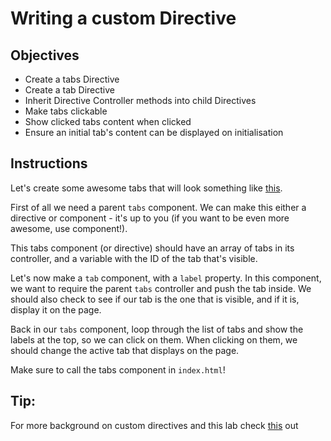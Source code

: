 # Writing a custom Directive

## Objectives

- Create a tabs Directive
- Create a tab Directive
- Inherit Directive Controller methods into child Directives
- Make tabs clickable
- Show clicked tabs content when clicked
- Ensure an initial tab's content can be displayed on initialisation

## Instructions

Let's create some awesome tabs that will look something like [this](http://jsfiddle.net/toddmotto/4comjcdm/embedded/result/).

First of all we need a parent `tabs` component. We can make this either a directive or component - it's up to you (if you want to be even more awesome, use component!).

This tabs component (or directive) should have an array of tabs in its controller, and a variable with the ID of the tab that's visible.

Let's now make a `tab` component, with a `label` property. In this component, we want to require the parent `tabs` controller and push the tab inside. We should also check to see if our tab is the one that is visible, and if it is, display it on the page.

Back in our `tabs` component, loop through the list of tabs and show the labels at the top, so we can click on them. When clicking on them, we should change the active tab that displays on the page.

Make sure to call the tabs component in `index.html`!

## Tip:
For more background on custom directives and this lab check <a href="https://toddmotto.com/directive-to-directive-communication-with-require/" target="_blank">this</a> out
